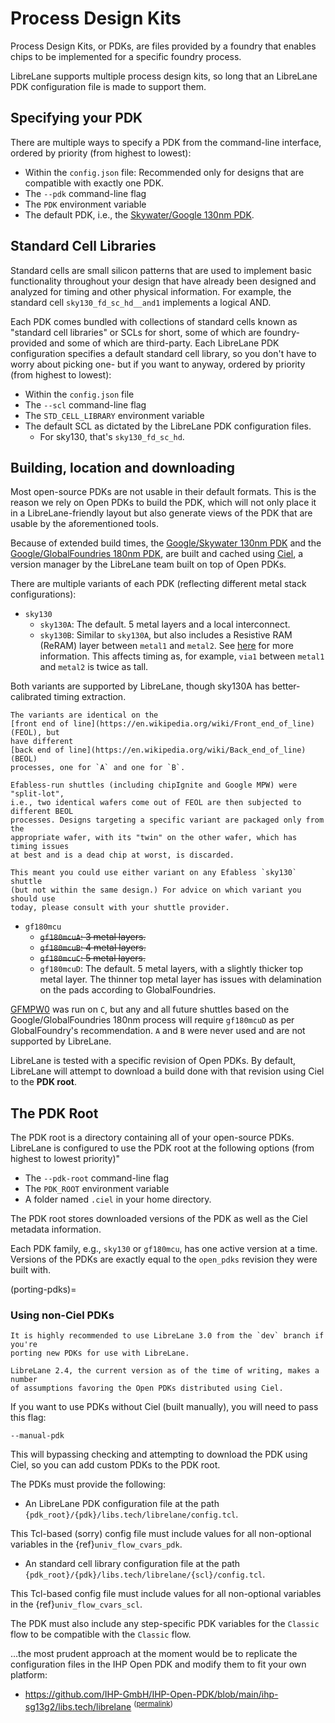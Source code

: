 # Process Design Kits

Process Design Kits, or PDKs, are files provided by a foundry that enables chips
to be implemented for a specific foundry process.

LibreLane supports multiple process design kits, so long that an LibreLane PDK
configuration file is made to support them.

## Specifying your PDK

There are multiple ways to specify a PDK from the command-line interface,
ordered by priority (from highest to lowest):

* Within the `config.json` file: Recommended only for designs that are compatible
  with exactly one PDK.
* The `--pdk` command-line flag
* The `PDK` environment variable
* The default PDK, i.e., the
  [Skywater/Google 130nm PDK](https://github.com/google/skywater-pdk).

## Standard Cell Libraries

Standard cells are small silicon patterns that are used to implement basic
functionality throughout your design that have already been designed and
analyzed for timing and other physical information. For example, the standard
cell `sky130_fd_sc_hd__and1` implements a logical AND.

Each PDK comes bundled with collections of standard cells known as "standard
cell libraries" or SCLs for short, some of which are foundry-provided and some
of which are third-party. Each LibreLane PDK configuration specifies a default
standard cell library, so you don't have to worry about picking one- but if you
want to anyway, ordered by priority (from highest to lowest):

* Within the `config.json` file
* The `--scl` command-line flag
* The `STD_CELL_LIBRARY` environment variable
* The default SCL as dictated by the LibreLane PDK configuration files.
  * For sky130, that's `sky130_fd_sc_hd`.

## Building, location and downloading

Most open-source PDKs are not usable in their default formats. This is the
reason we rely on Open PDKs to build the PDK, which will not only place it in a
LibreLane-friendly layout but also generate views of the PDK that are usable by
the aforementioned tools.

Because of extended build times,
the [Google/Skywater 130nm PDK](https://github.com/google/skywater-pdk) and the
[Google/GlobalFoundries 180nm PDK](https://github.com/google/gf180mcu-pdk),
are built and cached using [Ciel](https://github.com/fossi-foundation/ciel),
a version manager by the LibreLane team built on top of Open PDKs.

There are multiple variants of each PDK (reflecting different metal stack
configurations):

* `sky130`
  * `sky130A`: The default. 5 metal layers and a local interconnect.
  * `sky130B`: Similar to `sky130A`, but also includes a Resistive RAM (ReRAM)
    layer between `metal1` and `metal2`. See
    [here](https://sky130-fd-pr-reram.readthedocs.io/en/latest/background.html)
    for more information. This affects timing as, for example, `via1` between
    `metal1` and `metal2` is twice as tall.

Both variants are supported by LibreLane, though sky130A has better-calibrated
timing extraction.

```{tip}
The variants are identical on the
[front end of line](https://en.wikipedia.org/wiki/Front_end_of_line) (FEOL), but
have different
[back end of line](https://en.wikipedia.org/wiki/Back_end_of_line) (BEOL)
processes, one for `A` and one for `B`.

Efabless-run shuttles (including chipIgnite and Google MPW) were "split-lot",
i.e., two identical wafers come out of FEOL are then subjected to different BEOL
processes. Designs targeting a specific variant are packaged only from the
appropriate wafer, with its "twin" on the other wafer, which has timing issues
at best and is a dead chip at worst, is discarded.

This meant you could use either variant on any Efabless `sky130` shuttle
(but not within the same design.) For advice on which variant you should use
today, please consult with your shuttle provider.
```

* `gf180mcu`
  * ~~`gf180mcuA`: 3 metal layers.~~
  * ~~`gf180mcuB`: 4 metal layers.~~
  * ~~`gf180mcuC`: 5 metal layers.~~
  * `gf180mcuD`: The default. 5 metal layers, with a slightly thicker top metal
    layer. The thinner top metal layer has issues with delamination on the pads
    according to GlobalFoundries.

[GFMPW0](https://platform.efabless.com/shuttles/GFMPW-0) was run on `C`,
but any and all future shuttles based on the Google/GlobalFoundries 180nm
process will require `gf180mcuD` as per GlobalFoundry's recommendation. `A`
and `B` were never used and are not supported by LibreLane.

LibreLane is tested with a specific revision of Open PDKs. By default, LibreLane
will attempt to download a build done with that revision using Ciel to the
**PDK root**.

## The PDK Root

The PDK root is a directory containing all of your open-source PDKs. LibreLane
is configured to use the PDK root at the following options (from highest to
lowest priority)"

* The `--pdk-root` command-line flag
* The `PDK_ROOT` environment variable
* A folder named `.ciel` in your home directory.

The PDK root stores downloaded versions of the PDK as well as the Ciel metadata
information.

Each PDK family, e.g., `sky130` or `gf180mcu`, has one active version at a time.
Versions of the PDKs are exactly equal to the `open_pdks` revision they were
built with.

(porting-pdks)=

### Using non-Ciel PDKs

```{note}
It is highly recommended to use LibreLane 3.0 from the `dev` branch if you're
porting new PDKs for use with LibreLane.

LibreLane 2.4, the current version as of the time of writing, makes a number
of assumptions favoring the Open PDKs distributed using Ciel.
```

If you want to use PDKs without Ciel (built manually), you will need to pass
this flag:

`--manual-pdk`

This will bypassing checking and attempting to download the PDK using Ciel, so
you can add custom PDKs to the PDK root.

The PDKs must provide the following:

* An LibreLane PDK configuration file at the path
  `{pdk_root}/{pdk}/libs.tech/librelane/config.tcl`.

This Tcl-based (sorry) config file must include values for all non-optional
variables in the {ref}`univ_flow_cvars_pdk`.

* An standard cell library configuration file at the path
  `{pdk_root}/{pdk}/libs.tech/librelane/{scl}/config.tcl`.

This Tcl-based config file must include values for all non-optional variables in
the {ref}`univ_flow_cvars_scl`.

The PDK must also include any step-specific PDK variables for the `Classic` flow
to be compatible with the `Classic` flow.

…the most prudent approach at the moment would be to replicate the configuration
files in the IHP Open PDK and modify them to fit your own platform:

- <https://github.com/IHP-GmbH/IHP-Open-PDK/blob/main/ihp-sg13g2/libs.tech/librelane>
  <sup>([permalink](https://github.com/IHP-GmbH/IHP-Open-PDK/tree/62c1d640dc1c91f57bc1a8e4e08e537a7a105ae8/ihp-sg13g2/libs.tech/librelane))</sup>
